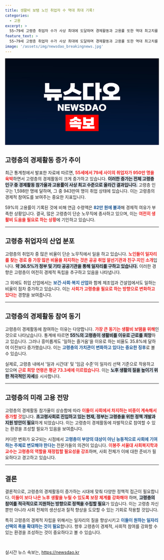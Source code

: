 ```yaml
---
title: 생활비 보탬 노인 취업자 수 역대 최대 기록!
categories:
  - 고용
excerpt: >
  55~79세 고령층 취업자 수가 사상 최대에 도달하며 경제활동과 고용률 또한 역대 최고치를 기록했습니다. 노후를 위한 생계보탬과 일의 즐거움을 동시에 추구하는 고령층의 변화가 두드러집니다.
feature_text: >
  55~79세 고령층 취업자 수가 사상 최대에 도달하며 경제활동과 고용률 또한 역대 최고치를 기록했습니다. 노후를 위한 생계보탬과 일의 즐거움을 동시에 추구하는 고령층의 변화가 두드러집니다.
image: '/assets/img/newsdao_breakingnews.jpg'
---
```


<p><img src="/assets/img/newsdao_breakingnews.jpg" alt="cryptoinkorea 속보" /></p>

<h2 data-ke-size="size26">고령층의 경제활동 증가 추이</h2>

<p data-ke-size="size16">최근 통계청에서 발표한 자료에 따르면, <b><span style="color: #ee2323;">55세에서 79세 사이의 취업자가 950만 명을 육박</span></b>하면서 고령층의 경제활동이 크게 증가하고 있습니다. <b><span style="background-color: #21538527;">이러한 증가는 전체 고령층 인구 중 경제활동 참가율과 고용률이 사상 최고 수준으로 올라간 결과입니다.</span></b> 고령층 인구는 1,598만 명에 달하며, 그 중 943만여 명이 취업 상태에 있습니다. 이는 고령층의 경제적 참여도를 보여주는 중요한 지표입니다.</p>

<p data-ke-size="size16">59%의 고용률이 기록된 것에 비해 연금 수령액은 <b><span style="color: #1a5490;">82만 원에 불과</span></b>해 경제적 여유가 부족한 상황입니다. 결국, 많은 고령층이 단순 노무직에 종사하고 있으며, 이는 <b><span style="color: #ee2323;">여전히 생활비 도움을 필요로 하는 상황</span></b>에 기인하고 있습니다.</p>

<hr>

<h2 data-ke-size="size26">고령층 취업자의 산업 분포</h2>

<p data-ke-size="size16">고령층의 취업자 중 많은 비율이 단순 노무직에서 일을 하고 있습니다. <b><span style="color: #ee2323;">노인들이 일자리를 찾는 경로 중 가장 많은 비율을 차지하는 것은 공공 취업 알선기관과 친구·지인 소개</span></b>입니다. <b><span style="background-color: #21538527;">약 36.5%가 정부 및 기타 공공기관을 통해 일자리를 구하고 있습니다.</span></b> 이러한 경향은 고령층이 여전히 경제적 독립을 추구하고 있음을 나타냅니다.</p>

<p data-ke-size="size16">그 외에도 취업 산업에서는 <b><span style="color: #1a5490;">보건·사회·복지 산업</span></b>와 함께 제조업과 건설업에서도 일하는 비율이 점차 증가하고 있습니다. 이는 <b><span style="color: #ee2323;">사회가 고령층을 필요로 하는 방향으로 변화하고 있다는</span></b> 경향을 보여줍니다.</p>

<hr>

<h2 data-ke-size="size26">고령층의 경제활동 참여 동기</h2>

<p data-ke-size="size16">고령층이 경제활동에 참여하는 이유는 다양합니다. <b><span style="color: #ee2323;">가장 큰 동기는 생활비 보탬을 위해</span></b>인 것으로 나타났습니다. 통계에 따르면 <b><span style="background-color: #21538527;">55%의 고령층이 생활비를 이유로 근로를 희망</span></b>하고 있습니다. 그러나 흥미롭게도 '일하는 즐거움'을 이유로 하는 비율도 35.8%에 달하여 이전보다 증가했습니다. 이는 <b><span style="color: #1a5490;">고령층의 가치관이 변화하고 있다는 중요한 징후</span></b>로 볼 수 있습니다.</p>

<p data-ke-size="size16">실제로, 고령층 내에서 '일과 시간대' 및 '임금 수준'이 일자리 선택 기준으로 작용하고 있으며 <b><span style="color: #ee2323;">근로 희망 연령은 평균 73.3세에 이르렀습니다</span></b>. 이는 <b><span style="background-color: #21538527;">노후 생활의 질을 높이기 위한 적극적인 자세</span></b>를 시사합니다.</p>

<hr>

<h2 data-ke-size="size26">고령층의 미래 고용 전망</h2>

<p data-ke-size="size16">고령층의 경제활동 참가율이 상승함에 따라 <b><span style="color: #ee2323;">이들이 사회에서 차지하는 비중이 계속해서 증가할 것</span></b>입니다. <b><span style="background-color: #21538527;">초고령사회로 진입하고 있는 현재, 정부는 고령층을 위한 정책 개발과 지원 방안이 필요</span></b>하게 되었습니다. 이는 고령층이 경제활동에 자발적으로 참여할 수 있는 환경을 조성할 필요가 있음을 보여줍니다.</p>

<p data-ke-size="size16">커다란 변화가 요구되는 시점에서 <b><span style="color: #1a5490;">고령층이 부양의 대상이 아닌 능동적으로 사회에 기여하는 주체로 변모해야 한다는</span></b> 전문가들의 의견이 있습니다. <b><span style="color: #ee2323;">이봉주 서울대 사회복지학과 교수는 고령층의 역할을 재정립할 필요성을 강조</span></b>하며, 사회 전체가 이에 대한 준비가 필요하다고 경고하고 있습니다.</p>

<hr>

<h2 data-ke-size="size26">결론</h2>

<p data-ke-size="size16">결론적으로, 고령층의 경제활동이 증가하는 시대에 맞춰 다양한 정책적 접근이 필요합니다. <b><span style="color: #ee2323;">이들이 보다 나은 노후 생활을 누릴 수 있도록 보장 체계를 강화해야</span></b> 하며, <b><span style="background-color: #21538527;">고령층의 참여를 적극적으로 지원하는 방향으로 정책을 수립할 필요</span></b>가 있습니다. 이는 고령층 자신뿐만 아니라 사회 전체의 생산성과 질적 향상을 도모할 수 있는 기회로 작용할 것입니다.</p>

<p data-ke-size="size16">특히 고령층의 경제적 자립을 위해서는 일자리의 질을 향상시키고 <b><span style="color: #1a5490;">이들이 원하는 일자리 선택의 폭을 확대하는 것이 필요</span></b>합니다. 향후 고령층이 경제적, 사회적 참여를 강화할 수 있는 환경을 조성하는 것이 중요하다고 볼 수 있습니다.</p>

<p data-ke-size="size16">&nbsp;</p>
실시간 뉴스 속보는, <a href="https://newsdao.kr" rel="dofollow">https://newsdao.kr</a>


